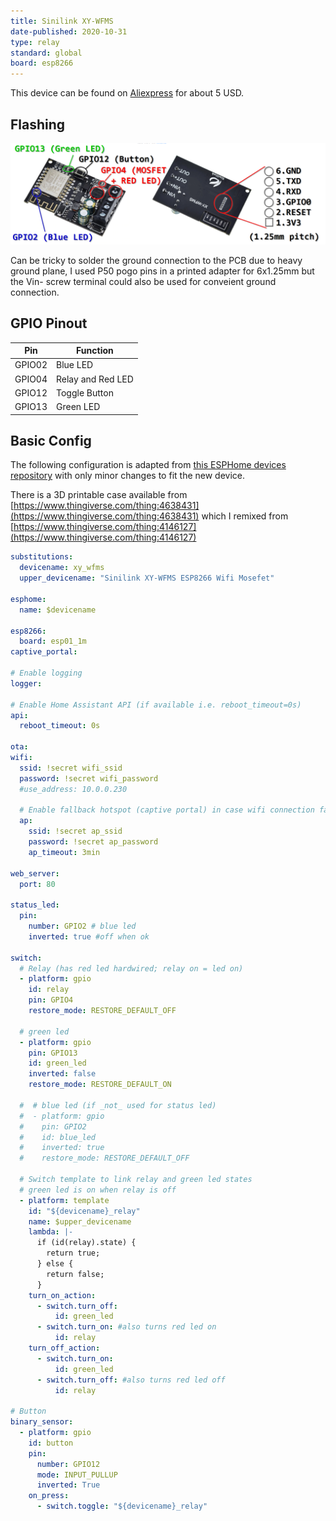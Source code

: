 ```yaml
---
title: Sinilink XY-WFMS
date-published: 2020-10-31
type: relay
standard: global
board: esp8266
---
```


This device can be found on [Aliexpress](https://www.aliexpress.com/wholesale?SearchText=Sinilink+XY-WFF)
for about 5 USD.

## Flashing

![alt text](./sinilink-xy-wfms.png "XY-WFMS front, back and flashing pinout")

Can be tricky to solder the ground connection to the PCB due to heavy ground plane, I used P50 pogo pins in a printed
adapter for 6x1.25mm but the Vin- screw terminal could also be used for conveient ground connection.

## GPIO Pinout

| Pin    | Function          |
| ------ | ----------------- |
| GPIO02 | Blue LED          |
| GPIO04 | Relay and Red LED |
| GPIO12 | Toggle Button     |
| GPIO13 | Green LED         |

## Basic Config

The following configuration is adapted from [this ESPHome devices repository][1] with only minor changes to fit the new
device.

[1]:
https://github.com/esphome/esphome-devices/blob/main/_devices/Sinilink-XY-WFUSB-USB-Switch-Relay/Sinilink-XY-WFUSB-USB-Switch-Relay.md

There is a 3D printable case available from
[https://www.thingiverse.com/thing:4638431](https://www.thingiverse.com/thing:4638431) which I remixed from
[https://www.thingiverse.com/thing:4146127](https://www.thingiverse.com/thing:4146127)

```yaml
substitutions:
  devicename: xy_wfms
  upper_devicename: "Sinilink XY-WFMS ESP8266 Wifi Mosefet"

esphome:
  name: $devicename

esp8266:
  board: esp01_1m
captive_portal:

# Enable logging
logger:

# Enable Home Assistant API (if available i.e. reboot_timeout=0s)
api:
  reboot_timeout: 0s

ota:
wifi:
  ssid: !secret wifi_ssid
  password: !secret wifi_password
  #use_address: 10.0.0.230

  # Enable fallback hotspot (captive portal) in case wifi connection fails
  ap:
    ssid: !secret ap_ssid
    password: !secret ap_password
    ap_timeout: 3min

web_server:
  port: 80

status_led:
  pin:
    number: GPIO2 # blue led
    inverted: true #off when ok

switch:
  # Relay (has red led hardwired; relay on = led on)
  - platform: gpio
    id: relay
    pin: GPIO4
    restore_mode: RESTORE_DEFAULT_OFF

  # green led
  - platform: gpio
    pin: GPIO13
    id: green_led
    inverted: false
    restore_mode: RESTORE_DEFAULT_ON

  #  # blue led (if _not_ used for status led)
  #  - platform: gpio
  #    pin: GPIO2
  #    id: blue_led
  #    inverted: true
  #    restore_mode: RESTORE_DEFAULT_OFF

  # Switch template to link relay and green led states
  # green led is on when relay is off
  - platform: template
    id: "${devicename}_relay"
    name: $upper_devicename
    lambda: |-
      if (id(relay).state) {
        return true;
      } else {
        return false;
      }
    turn_on_action:
      - switch.turn_off:
          id: green_led
      - switch.turn_on: #also turns red led on
          id: relay
    turn_off_action:
      - switch.turn_on:
          id: green_led
      - switch.turn_off: #also turns red led off
          id: relay

# Button
binary_sensor:
  - platform: gpio
    id: button
    pin:
      number: GPIO12
      mode: INPUT_PULLUP
      inverted: True
    on_press:
      - switch.toggle: "${devicename}_relay"
```
